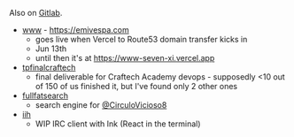 Also on [Gitlab](https://gitlab.com/emivespa).

- [www](https://github.com/emivespa/www) - https://emivespa.com
  - goes live when Vercel to Route53 domain transfer kicks in
  - Jun 13th
  - until then it's at https://www-seven-xi.vercel.app
- [tpfinalcraftech](https://gitlab.com/tpfinalcraftech)
  - final deliverable for Craftech Academy devops - supposedly <10 out of 150 of us finished it, but I've found only 2 other ones
- [fullfatsearch](https://github.com/emivespa/fullfatsearch)
  - search engine for [@CirculoVicioso8](https://www.youtube.com/@CirculoVicioso8)
- [iih](https://github.com/emivespa/iih)
  - WIP IRC client with Ink (React in the
    terminal)
